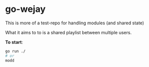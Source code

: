 # go-wejay

This is more of a test-repo for handling modules (and shared state)

What it aims to to is a shared playlist between multiple users.

**To start**:

```sh
go run ./
# or
modd
```

